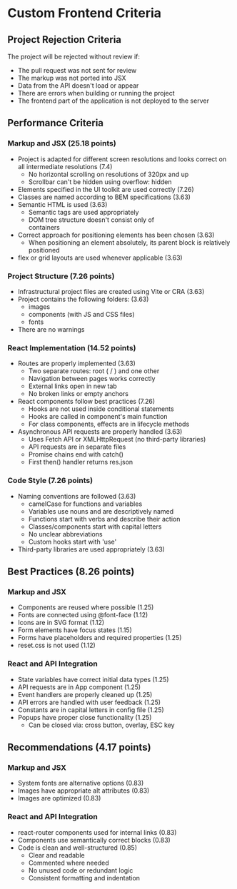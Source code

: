# Custom Frontend Criteria

## Project Rejection Criteria

The project will be rejected without review if:

- The pull request was not sent for review
- The markup was not ported into JSX
- Data from the API doesn't load or appear
- There are errors when building or running the project
- The frontend part of the application is not deployed to the server

## Performance Criteria

### Markup and JSX (25.18 points)

- Project is adapted for different screen resolutions and looks correct on all intermediate resolutions (7.4)
  - No horizontal scrolling on resolutions of 320px and up
  - Scrollbar can't be hidden using overflow: hidden
- Elements specified in the UI toolkit are used correctly (7.26)
- Classes are named according to BEM specifications (3.63)
- Semantic HTML is used (3.63)
  - Semantic tags are used appropriately
  - DOM tree structure doesn't consist only of <div> containers
- Correct approach for positioning elements has been chosen (3.63)
  - When positioning an element absolutely, its parent block is relatively positioned
- flex or grid layouts are used whenever applicable (3.63)

### Project Structure (7.26 points)

- Infrastructural project files are created using Vite or CRA (3.63)
- Project contains the following folders: (3.63)
  - images
  - components (with JS and CSS files)
  - fonts
- There are no warnings

### React Implementation (14.52 points)

- Routes are properly implemented (3.63)
  - Two separate routes: root ( / ) and one other
  - Navigation between pages works correctly
  - External links open in new tab
  - No broken links or empty anchors
- React components follow best practices (7.26)
  - Hooks are not used inside conditional statements
  - Hooks are called in component's main function
  - For class components, effects are in lifecycle methods
- Asynchronous API requests are properly handled (3.63)
  - Uses Fetch API or XMLHttpRequest (no third-party libraries)
  - API requests are in separate files
  - Promise chains end with catch()
  - First then() handler returns res.json

### Code Style (7.26 points)

- Naming conventions are followed (3.63)
  - camelCase for functions and variables
  - Variables use nouns and are descriptively named
  - Functions start with verbs and describe their action
  - Classes/components start with capital letters
  - No unclear abbreviations
  - Custom hooks start with 'use'
- Third-party libraries are used appropriately (3.63)

## Best Practices (8.26 points)

### Markup and JSX

- Components are reused where possible (1.25)
- Fonts are connected using @font-face (1.12)
- Icons are in SVG format (1.12)
- Form elements have focus states (1.15)
- Forms have placeholders and required properties (1.25)
- reset.css is not used (1.12)

### React and API Integration

- State variables have correct initial data types (1.25)
- API requests are in App component (1.25)
- Event handlers are properly cleaned up (1.25)
- API errors are handled with user feedback (1.25)
- Constants are in capital letters in config file (1.25)
- Popups have proper close functionality (1.25)
  - Can be closed via: cross button, overlay, ESC key

## Recommendations (4.17 points)

### Markup and JSX

- System fonts are alternative options (0.83)
- Images have appropriate alt attributes (0.83)
- Images are optimized (0.83)

### React and API Integration

- react-router components used for internal links (0.83)
- Components use semantically correct blocks (0.83)
- Code is clean and well-structured (0.85)
  - Clear and readable
  - Commented where needed
  - No unused code or redundant logic
  - Consistent formatting and indentation
